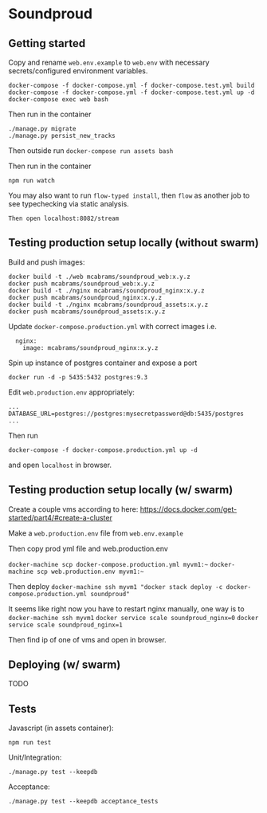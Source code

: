 # Soundproud

## Getting started
Copy and rename `web.env.example` to `web.env` with necessary
secrets/configured environment variables.

`docker-compose -f docker-compose.yml -f docker-compose.test.yml build`
`docker-compose -f docker-compose.yml -f docker-compose.test.yml up -d`
`docker-compose exec web bash`

Then run in the container
```
./manage.py migrate
./manage.py persist_new_tracks
```

Then outside run
`docker-compose run assets bash`

Then run in the container

```
npm run watch
```

You may also want to run `flow-typed install`, then `flow` as another job to
see typechecking via static analysis.


```
Then open localhost:8082/stream
```


## Testing production setup locally (without swarm)

Build and push images:

```
docker build -t ./web mcabrams/soundproud_web:x.y.z
docker push mcabrams/soundproud_web:x.y.z
docker build -t ./nginx mcabrams/soundproud_nginx:x.y.z
docker push mcabrams/soundproud_nginx:x.y.z
docker build -t ./nginx mcabrams/soundproud_assets:x.y.z
docker push mcabrams/soundproud_assets:x.y.z
```

Update `docker-compose.production.yml` with correct images
i.e.

```
  nginx:
    image: mcabrams/soundproud_nginx:x.y.z
```

Spin up instance of postgres container and expose a port

```
docker run -d -p 5435:5432 postgres:9.3
```

Edit `web.production.env` appropriately:

```
...
DATABASE_URL=postgres://postgres:mysecretpassword@db:5435/postgres
...
```

Then run

```
docker-compose -f docker-compose.production.yml up -d
```

and open `localhost` in browser.

## Testing production setup locally (w/ swarm)

Create a couple vms according to here: https://docs.docker.com/get-started/part4/#create-a-cluster

Make a `web.production.env` file from `web.env.example`

Then copy prod yml file and web.production.env

`docker-machine scp docker-compose.production.yml myvm1:~`
`docker-machine scp web.production.env myvm1:~`

Then deploy
`docker-machine ssh myvm1 "docker stack deploy -c docker-compose.production.yml soundproud"`

It seems like right now you have to restart nginx manually, one way is to
`docker-machine ssh myvm1`
`docker service scale soundproud_nginx=0`
`docker service scale soundproud_nginx=1`

Then find ip of one of vms and open in browser.

## Deploying (w/ swarm)

TODO

## Tests

Javascript (in assets container):
```
npm run test
```

Unit/Integration:
```
./manage.py test --keepdb
```

Acceptance:
```
./manage.py test --keepdb acceptance_tests
```
